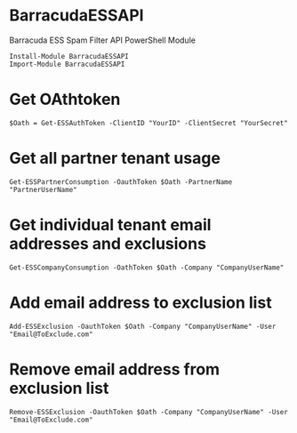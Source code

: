 # BarracudaESSAPI
Barracuda ESS Spam Filter API PowerShell Module

```
Install-Module BarracudaESSAPI
Import-Module BarracudaESSAPI
```

# Get OAthtoken
```
$Oath = Get-ESSAuthToken -ClientID "YourID" -ClientSecret "YourSecret"
```

# Get all partner tenant usage
```
Get-ESSPartnerConsumption -OauthToken $Oath -PartnerName "PartnerUserName"
```

# Get individual tenant email addresses and exclusions
```
Get-ESSCompanyConsumption -OathToken $Oath -Company "CompanyUserName"
```

# Add email address to exclusion list
```
Add-ESSExclusion -OauthToken $Oath -Company "CompanyUserName" -User "Email@ToExclude.com"
```

# Remove email address from exclusion list

```
Remove-ESSExclusion -OauthToken $Oath -Company "CompanyUserName" -User "Email@ToExclude.com"
```
